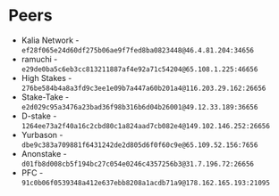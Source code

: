 # Peers

- Kalia Network - `ef28f065e24d60df275b06ae9f7fed8ba0823448@46.4.81.204:34656`
- ramuchi - `e29de0ba5c6eb3cc813211887af4e92a71c54204@65.108.1.225:46656`
- High Stakes - `276be584b4a8a3fd9c3ee1e09b7a447a60b201a4@116.203.29.162:26656`
- Stake-Take - `e2d029c95a3476a23bad36f98b316b6d04b26001@49.12.33.189:36656`
- D-stake - `1264ee73a2f40a16c2cbd80c1a824aad7cb082e4@149.102.146.252:26656`
- Yurbason - `dbe9c383a709881f6431242de2d805d6f0f60c9e@65.109.52.156:7656`
- Anonstake - `d01fb8d008cb5f194bc27c054e0246c4357256b3@31.7.196.72:26656`
- PFC - `91c0b06f0539348a412e637ebb8208a1acdb71a9@178.162.165.193:21095`
